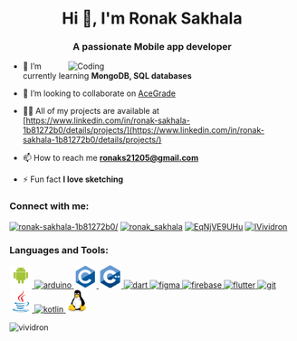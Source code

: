 <h1 align="center">Hi 👋, I'm Ronak Sakhala</h1>
<h3 align="center">A passionate Mobile app developer</h3>

<img align="right" alt="Coding" width="400" src="[https://in.pinterest.com/pin/27654985206734581/](https://batterydown.vn/wp-content/uploads/2022/05/hinh-lofi-tam-trang-tuyet-dep.gif)">

- 🌱 I’m currently learning **MongoDB, SQL databases**

- 👯 I’m looking to collaborate on [AceGrade](https://github.com/VIVIDRON/AceGrade-Public)

- 👨‍💻 All of my projects are available at [https://www.linkedin.com/in/ronak-sakhala-1b81272b0/details/projects/](https://www.linkedin.com/in/ronak-sakhala-1b81272b0/details/projects/)

- 📫 How to reach me **ronaks21205@gmail.com**

- ⚡ Fun fact **I love sketching**

<h3 align="left">Connect with me:</h3>
<p align="left">
<a href="https://www.linkedin.com/in/ronak-sakhala-1b81272b0/" target="blank"><img align="center" src="https://raw.githubusercontent.com/rahuldkjain/github-profile-readme-generator/master/src/images/icons/Social/linked-in-alt.svg" alt="ronak-sakhala-1b81272b0/" height="30" width="40" /></a>
<a href="https://instagram.com/ronak_sakhala" target="blank"><img align="center" src="https://raw.githubusercontent.com/rahuldkjain/github-profile-readme-generator/master/src/images/icons/Social/instagram.svg" alt="ronak_sakhala" height="30" width="40" /></a>
<a href="https://discord.gg/EqNjVE9UHu" target="blank"><img align="center" src="https://raw.githubusercontent.com/rahuldkjain/github-profile-readme-generator/master/src/images/icons/Social/discord.svg" alt="EqNjVE9UHu" height="30" width="40" /></a>
<a href="https://x.com/IVividron" target="blank"><img align="center" src="https://raw.githubusercontent.com/rahuldkjain/github-profile-readme-generator/master/src/images/icons/Social/twitter.svg" alt="IVividron" height="30" width="40" /></a>
</p>

<h3 align="left">Languages and Tools:</h3>
<p align="left"> <a href="https://developer.android.com" target="_blank" rel="noreferrer"> <img src="https://raw.githubusercontent.com/devicons/devicon/master/icons/android/android-original-wordmark.svg" alt="android" width="40" height="40"/> </a> <a href="https://www.arduino.cc/" target="_blank" rel="noreferrer"> <img src="https://cdn.worldvectorlogo.com/logos/arduino-1.svg" alt="arduino" width="40" height="40"/> </a> <a href="https://www.cprogramming.com/" target="_blank" rel="noreferrer"> <img src="https://raw.githubusercontent.com/devicons/devicon/master/icons/c/c-original.svg" alt="c" width="40" height="40"/> </a> <a href="https://www.w3schools.com/cpp/" target="_blank" rel="noreferrer"> <img src="https://raw.githubusercontent.com/devicons/devicon/master/icons/cplusplus/cplusplus-original.svg" alt="cplusplus" width="40" height="40"/> </a> <a href="https://dart.dev" target="_blank" rel="noreferrer"> <img src="https://www.vectorlogo.zone/logos/dartlang/dartlang-icon.svg" alt="dart" width="40" height="40"/> </a> <a href="https://www.figma.com/" target="_blank" rel="noreferrer"> <img src="https://www.vectorlogo.zone/logos/figma/figma-icon.svg" alt="figma" width="40" height="40"/> </a> <a href="https://firebase.google.com/" target="_blank" rel="noreferrer"> <img src="https://www.vectorlogo.zone/logos/firebase/firebase-icon.svg" alt="firebase" width="40" height="40"/> </a> <a href="https://flutter.dev" target="_blank" rel="noreferrer"> <img src="https://www.vectorlogo.zone/logos/flutterio/flutterio-icon.svg" alt="flutter" width="40" height="40"/> </a> <a href="https://git-scm.com/" target="_blank" rel="noreferrer"> <img src="https://www.vectorlogo.zone/logos/git-scm/git-scm-icon.svg" alt="git" width="40" height="40"/> </a> <a href="https://www.java.com" target="_blank" rel="noreferrer"> <img src="https://raw.githubusercontent.com/devicons/devicon/master/icons/java/java-original.svg" alt="java" width="40" height="40"/> </a> <a href="https://kotlinlang.org" target="_blank" rel="noreferrer"> <img src="https://www.vectorlogo.zone/logos/kotlinlang/kotlinlang-icon.svg" alt="kotlin" width="40" height="40"/> </a> <a href="https://www.linux.org/" target="_blank" rel="noreferrer"> <img src="https://raw.githubusercontent.com/devicons/devicon/master/icons/linux/linux-original.svg" alt="linux" width="40" height="40"/> </a> </p>

<p><img align="center" src="https://github-readme-stats.vercel.app/api/top-langs?username=vividron&show_icons=true&locale=en&layout=compact" alt="vividron" /></p>
